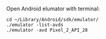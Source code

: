  Open Android elumator with terminal: 

```
cd ~/Library/Android/sdk/emulator/
./emulator -list-avds
./emulator -avd Pixel_2_API_28

````
